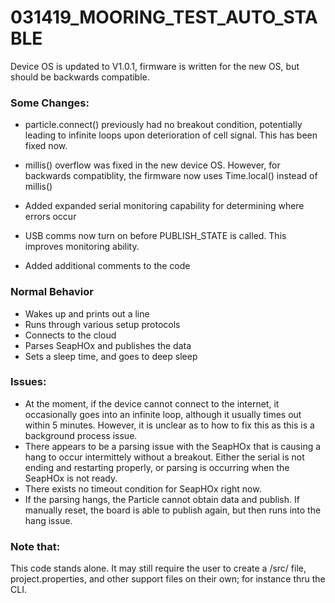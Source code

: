 # 031419_MOORING_TEST_AUTO_STABLE 

Device OS is updated to V1.0.1, firmware is written for the new OS, but should be backwards compatible.

### Some Changes: 

- particle.connect() previously had no breakout condition, potentially leading to infinite loops upon deterioration of cell signal. This has been fixed now.

- millis() overflow was fixed in the new device OS. However, for backwards compatiblity, the firmware now uses Time.local() instead of millis()

- Added expanded serial monitoring capability for determining where errors occur

- USB comms now turn on before PUBLISH_STATE is called. This improves monitoring ability.

- Added additional comments to the code

### Normal Behavior

- Wakes up and prints out a line
- Runs through various setup protocols
- Connects to the cloud
- Parses SeapHOx and publishes the data
- Sets a sleep time, and goes to deep sleep

### Issues:

- At the moment, if the device cannot connect to the internet, it occasionally goes into an infinite loop, although it usually times out within 5 minutes. However, it is unclear as to how to fix this as this is a background process issue. 
- There appears to be a parsing issue with the SeapHOx that is causing a hang to occur intermittely without a breakout. Either the serial is not ending and restarting properly, or parsing is occurring when the SeapHOx is not ready.
- There exists no timeout condition for SeapHOx right now.
- If the parsing hangs, the Particle cannot obtain data and publish. If manually reset, the board is able to publish again, but then runs into the hang issue. 

### Note that:

This code stands alone. It may still require the user to create a /src/ file, project.properties, and other support files on their own; for instance thru the CLI. 
